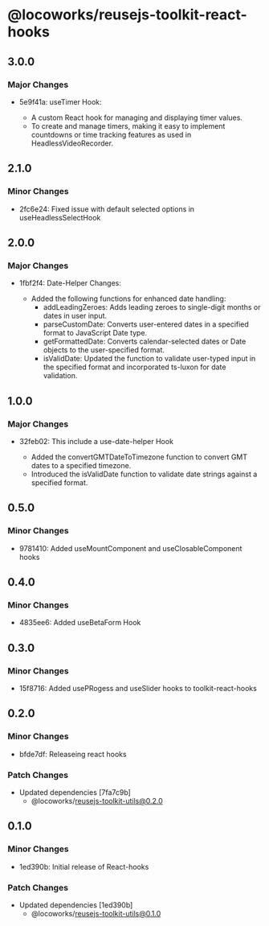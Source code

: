# @locoworks/reusejs-toolkit-react-hooks

## 3.0.0

### Major Changes

- 5e9f41a: useTimer Hook:

  - A custom React hook for managing and displaying timer values.
  - To create and manage timers, making it easy to implement countdowns or time tracking features as used in HeadlessVideoRecorder.

## 2.1.0

### Minor Changes

- 2fc6e24: Fixed issue with default selected options in useHeadlessSelectHook

## 2.0.0

### Major Changes

- 1fbf2f4: Date-Helper Changes:

  - Added the following functions for enhanced date handling:
    - addLeadingZeroes: Adds leading zeroes to single-digit months or dates in user input.
    - parseCustomDate: Converts user-entered dates in a specified format to JavaScript Date type.
    - getFormattedDate: Converts calendar-selected dates or Date objects to the user-specified format.
    - isValidDate: Updated the function to validate user-typed input in the specified format and incorporated ts-luxon for date validation.

## 1.0.0

### Major Changes

- 32feb02: This include a use-date-helper Hook

  - Added the convertGMTDateToTimezone function to convert GMT dates to a specified timezone.
  - Introduced the isValidDate function to validate date strings against a specified format.

## 0.5.0

### Minor Changes

- 9781410: Added useMountComponent and useClosableComponent hooks

## 0.4.0

### Minor Changes

- 4835ee6: Added useBetaForm Hook

## 0.3.0

### Minor Changes

- 15f8716: Added usePRogess and useSlider hooks to toolkit-react-hooks

## 0.2.0

### Minor Changes

- bfde7df: Releaseing react hooks

### Patch Changes

- Updated dependencies [7fa7c9b]
  - @locoworks/reusejs-toolkit-utils@0.2.0

## 0.1.0

### Minor Changes

- 1ed390b: Initial release of React-hooks

### Patch Changes

- Updated dependencies [1ed390b]
  - @locoworks/reusejs-toolkit-utils@0.1.0
